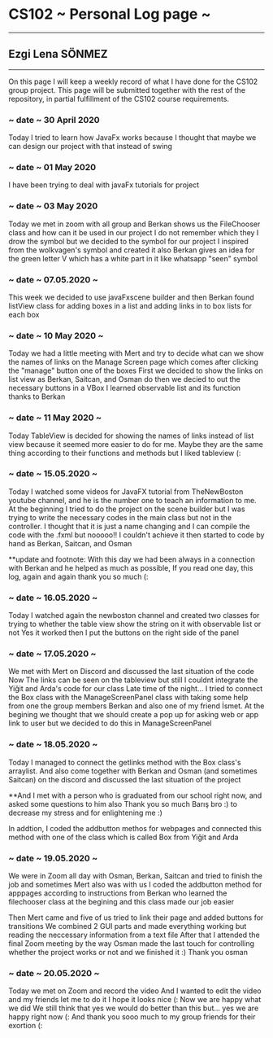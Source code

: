 # CS102 ~ Personal Log page ~
****
## Ezgi Lena SÖNMEZ
****

On this page I will keep a weekly record of what I have done for the CS102 group project. 
This page will be submitted together with the rest of the repository, in partial fulfillment of the CS102 course requirements.

### ~ date ~ 30 April 2020
Today I tried to learn how JavaFx works because I thought that maybe we can design our project with that instead of swing

### ~ date ~ 01 May 2020
I have been trying to deal with javaFx tutorials for project 

### ~ date ~ 03 May 2020 
Today we met in zoom with all group and Berkan shows us the FileChooser class and how can it be used in our project
I do not remember which they I drow the symbol but we decided to the symbol for our project 
I inspired from the wolkvagen's symbol and created it 
also Berkan gives an idea for the green letter V which has a white part in it like whatsapp "seen" symbol

### ~ date ~ 07.05.2020 ~
This week we decided to use javaFxscene builder and 
then Berkan found listView class for adding boxes in a list and adding links in to box lists for each box

### ~ date ~ 10 May 2020 ~
Today we had a little meeting with Mert
and try to decide what can we show the names of links on the 
Manage Screen page which comes after clicking the "manage" button one of the boxes
First we decided to show the links on list view as Berkan, Saitcan, and Osman do
then we decied to out the necessary buttons in a VBox
I learned observable list and its function thanks to Berkan

### ~ date ~ 11 May 2020 ~
Today TableView is decided for showing the names of links instead of list view 
because it seemed more easier to do for me. Maybe they are the same thing according 
to their functions and methods but I liked tableview (:

### ~ date ~ 15.05.2020 ~
Today I watched some videos for JavaFX tutorial from TheNewBoston youtube channel,
and he is the number one to teach an information to me.
At the beginning I tried to do the project on the scene builder but I was trying to write the necessary codes 
in the main class but not in the controller. I thought that it is just a name changing
and I can compile the code with the .fxml but nooooo!! I couldn't achieve it then started to code by hand as Berkan, Saitcan, and Osman

**update and footnote: With this day we had been always in a connection with Berkan and he helped as much as possible,
If you read one day, this log, again and again thank you so much (:

### ~ date ~ 16.05.2020 ~
Today I watched again the newboston channel and created two classes for 
trying to whether the table view show the string on it with observable list or not 
Yes it worked then I put the buttons on the right side of the panel

### ~ date ~ 17.05.2020 ~
We met with Mert on Discord and discussed the last situation of the code
Now The links can be seen on the tableview but still I couldnt integrate the Yiğit and Arda's code for our class
Late time of the night...
I tried to connect the Box class with the ManageScreenPanel class with taking 
some help from one the group members Berkan and also one of my friend İsmet.
At the begining we thought that we should create a pop up for asking 
web or app link to user but we decided to do this in ManageScreenPanel

### ~ date ~ 18.05.2020 ~
Today I managed to connect the getlinks method with the Box class's arraylist<shortcut>.
And also come together with Berkan and Osman (and sometimes Saitcan) on the discord 
and discussed the last situation of the project

**And I met with a person who is graduated from our school right now, and asked some questions to him also 
Thank you so much Barış bro :) to decrease my stress and for enlightening me :) 

In addtion, I coded the addbutton methos for webpages and connected this method 
with one of the class which is called Box from Yiğit and Arda

### ~ date ~ 19.05.2020 ~
We were in Zoom all day with Osman, Berkan, Saitcan and tried to finish the job
and sometimes Mert also was with us
I coded the addbutton method for apppages according to instructions 
from Berkan who learned the filechooser class at the begining and this class made our job easier

Then Mert came and five of us tried to link their page and added buttons for transitions
We combined 2 GUI parts and made everything working but reading the neccessary information from a text file
After that I attended the final Zoom meeting 
by the way Osman made the last touch for controlling whether the project works or not and we finished it 
:) Thank you osman

### ~ date ~ 20.05.2020 ~
Today we met on Zoom and record the video 
And I wanted to edit the video and my friends let me to do it 
I hope it looks nice (:
Now we are happy what we did 
We still think that yes we would do better than this but... yes we are happy right now (:
And thank you sooo much to my group friends for their exortion (:






